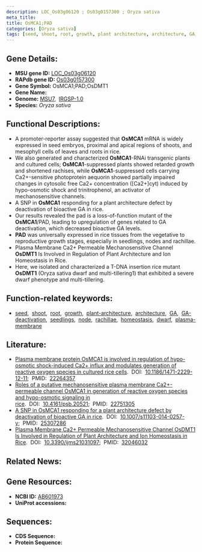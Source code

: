 ```yaml
---
description: LOC_Os03g06120 ; Os03g0157300 ; Oryza sativa
meta_title:
title: OsMCA1;PAD
categories: [Oryza sativa]
tags: [seed, shoot, root, growth, plant architecture, architecture, GA, GA deactivation, seedlings, node, rachillae, homeostasis, dwarf, plasma membrane]
---
```


## Gene Details:
- **MSU gene ID:** [LOC_Os03g06120](http://rice.uga.edu/cgi-bin/ORF_infopage.cgi?orf=LOC_Os03g06120)  
- **RAPdb gene ID:** [Os03g0157300](https://rapdb.dna.affrc.go.jp/locus/?name=Os03g0157300)  
- **Gene Symbol:** OsMCA1;PAD;OsDMT1
- **Gene Name:**
- **Genome:**  [MSU7](http://rice.uga.edu/),&nbsp;&nbsp;[IRGSP-1.0](https://rapdb.dna.affrc.go.jp/download/irgsp1.html)
- **Species:** *Oryza sativa*

## Functional Descriptions:
   - A promoter-reporter assay suggested that **OsMCA1** mRNA is widely expressed in seed embryos, proximal and apical regions of shoots, and mesophyll cells of leaves and roots in rice.
   - We also generated and characterized **OsMCA1**-RNAi transgenic plants and cultured cells; **OsMCA1**-suppressed plants showed retarded growth and shortened rachises, while **OsMCA1**-suppressed cells carrying Ca2+-sensitive photoprotein aequorin showed partially impaired changes in cytosolic free Ca2+ concentration ([Ca2+]cyt) induced by hypo-osmotic shock and trinitrophenol, an activator of mechanosensitive channels.
   - A SNP in **OsMCA1** responding for a plant architecture defect by deactivation of bioactive GA in rice.
   - Our results revealed the pad is a loss-of-function mutant of the **OsMCA1**/PAD, leading to upregulation of genes related to GA deactivation, which decreased bioactive GA levels.
   - **PAD** was universally expressed in rice tissues from the vegetative to reproductive growth stages, especially in seedlings, nodes and rachillae.
   - Plasma Membrane Ca2+ Permeable Mechanosensitive Channel **OsDMT1** Is Involved in Regulation of Plant Architecture and Ion Homeostasis in Rice.
   - Here, we isolated and characterized a T-DNA insertion rice mutant **OsDMT1** (Oryza sativa dwarf and multi-tillering1) that exhibited a severe dwarf phenotype and multi-tillering.

## Function-related keywords:
   - [seed](/tags/seed/),&nbsp;&nbsp;[shoot](/tags/shoot/),&nbsp;&nbsp;[root](/tags/root/),&nbsp;&nbsp;[growth](/tags/growth/),&nbsp;&nbsp;[plant-architecture](/tags/plant-architecture/),&nbsp;&nbsp;[architecture](/tags/architecture/),&nbsp;&nbsp;[GA](/tags/GA/),&nbsp;&nbsp;[GA-deactivation](/tags/GA-deactivation/),&nbsp;&nbsp;[seedlings](/tags/seedlings/),&nbsp;&nbsp;[node](/tags/node/),&nbsp;&nbsp;[rachillae](/tags/rachillae/),&nbsp;&nbsp;[homeostasis](/tags/homeostasis/),&nbsp;&nbsp;[dwarf](/tags/dwarf/),&nbsp;&nbsp;[plasma-membrane](/tags/plasma-membrane/)

## Literature:
   - [Plasma membrane protein OsMCA1 is involved in regulation of hypo-osmotic shock-induced Ca2+ influx and modulates generation of reactive oxygen species in cultured rice cells](https://www.doi.org/10.1186/1471-2229-12-11).&nbsp;&nbsp;DOI:&nbsp;&nbsp;[10.1186/1471-2229-12-11](https://www.doi.org/10.1186/1471-2229-12-11);&nbsp;&nbsp;PMID:&nbsp;&nbsp;[22264357](https://pubmed.ncbi.nlm.nih.gov/22264357/)
   - [Roles of a putative mechanosensitive plasma membrane Ca2+-permeable channel OsMCA1 in generation of reactive oxygen species and hypo-osmotic signaling in rice](https://www.doi.org/10.4161/psb.20521).&nbsp;&nbsp;DOI:&nbsp;&nbsp;[10.4161/psb.20521](https://www.doi.org/10.4161/psb.20521);&nbsp;&nbsp;PMID:&nbsp;&nbsp;[22751305](https://pubmed.ncbi.nlm.nih.gov/22751305/)
   - [A SNP in OsMCA1 responding for a plant architecture defect by deactivation of bioactive GA in rice](https://www.doi.org/10.1007/s11103-014-0257-y).&nbsp;&nbsp;DOI:&nbsp;&nbsp;[10.1007/s11103-014-0257-y](https://www.doi.org/10.1007/s11103-014-0257-y);&nbsp;&nbsp;PMID:&nbsp;&nbsp;[25307286](https://pubmed.ncbi.nlm.nih.gov/25307286/)
   - [Plasma Membrane Ca2+ Permeable Mechanosensitive Channel OsDMT1 Is Involved in Regulation of Plant Architecture and Ion Homeostasis in Rice](https://www.doi.org/10.3390/ijms21031097).&nbsp;&nbsp;DOI:&nbsp;&nbsp;[10.3390/ijms21031097](https://www.doi.org/10.3390/ijms21031097);&nbsp;&nbsp;PMID:&nbsp;&nbsp;[32046032](https://pubmed.ncbi.nlm.nih.gov/32046032/)

## Related News:

## Gene Resources:
- **NCBI ID:**  [AB601973](http://www.ncbi.nlm.nih.gov/nuccore/AB601973)
- **UniProt accessions:** [](https://www.uniprot.org/uniprotkb//entry)

## Sequences:
- **CDS Sequence:**
- **Protein Sequence:**
